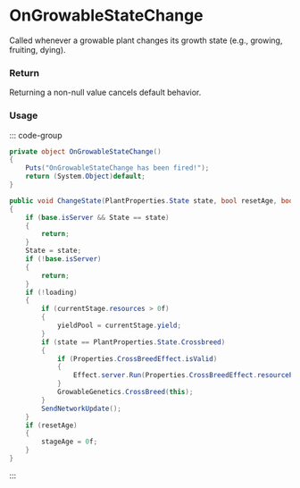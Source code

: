 <Badge type="danger" text="Carbon Compatible"/><Badge type="warning" text="Oxide Compatible"/>
# OnGrowableStateChange
Called whenever a growable plant changes its growth state (e.g., growing, fruiting, dying).
### Return
Returning a non-null value cancels default behavior.

### Usage
::: code-group
```csharp [Example]
private object OnGrowableStateChange()
{
	Puts("OnGrowableStateChange has been fired!");
	return (System.Object)default;
}
```
```csharp [Source — Assembly-CSharp @ GrowableEntity]
public void ChangeState(PlantProperties.State state, bool resetAge, bool loading = false)
{
	if (base.isServer && State == state)
	{
		return;
	}
	State = state;
	if (!base.isServer)
	{
		return;
	}
	if (!loading)
	{
		if (currentStage.resources > 0f)
		{
			yieldPool = currentStage.yield;
		}
		if (state == PlantProperties.State.Crossbreed)
		{
			if (Properties.CrossBreedEffect.isValid)
			{
				Effect.server.Run(Properties.CrossBreedEffect.resourcePath, base.transform.position, UnityEngine.Vector3.up);
			}
			GrowableGenetics.CrossBreed(this);
		}
		SendNetworkUpdate();
	}
	if (resetAge)
	{
		stageAge = 0f;
	}
}

```
:::
